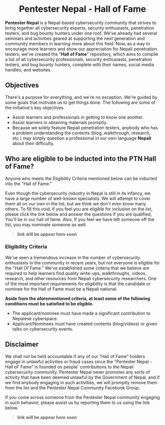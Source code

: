 # <div align="center"> Pentester Nepal - Hall of Fame</div>

**Pentester Nepal** is a Nepal-based cybersecurity community that strives to bring together all cybersecurity experts, security enthusiasts, penetration testers, and bug bounty hunters under one roof. We've already had several seminars and activities geared at supporting the next generation and community members in learning more about this field. Now, as a way to encourage more learners and show our appreciation for Nepali penetration testers, we've created the "**Hall of Fame**" repository, which aims to compile a list of all cybersecurity professionals, security enthusiasts, penetration testers, and bug bounty hunters, complete with their names, social media handles, and websites.

## Objectives

There's a purpose for everything, and we're no exception. We're guided by some goals that motivate us to get things done. The following are some of the initiative's key objectives.

-   Assist learners and professionals in getting to know one another.
-   Assist learners in obtaining materials promptly.
-   Because we solely feature Nepali penetration testers, anybody who has a problem understanding the contents (blog, walkthrough, research, etc.) may simply question a professional in our own language **Nepali** about their difficulty.

## Who are eligible to be inducted into the PTN Hall of Fame?

Anyone who meets the Eligibility Criteria mentioned below can be inducted into the "Hall of Fame."

Even though the cybersecurity industry in Nepal is still in its infancy, we have a large number of well-known specialists. We will attempt to cover them all on our own in the list, but we think we don't even know many others. To fill this void, if you feel you are eligible for inclusion on the list, please click the link below and answer the questions if you are qualified, You'll be in our hall of fame. Also, If you feel we have left someone off the list, you may nominate someone as well.

>**link will be appear here soon**

### Eligibility Criteria

We've seen a tremendous increase in the number of cybersecurity enthusiasts in the community in recent years, but not everyone is eligible for the "Hall Of Fame." We've established some criteria that we believe are required to help learners find quality write-ups, walkthroughs, videos, research, and other resources from Nepali cybersecurity researchers. One of the most important requirements for eligibility is that the candidate or nominee for the Hall of Fame must be a Nepali national.

**Aside from the aforementioned criteria, at least some of the following conditions must be satisfied to be eligible.**

-   The applicant/nominee must have made a significant contribution to Nepalese cyberspace.
-   Applicant/Nominees must have created contents (blog/videos) or given talks on cybersecurity events.

## Disclaimer
We shall not be held accountable if any of our "Hall of Fame" holders engage in unlawful activities or fraud cases since the "Pentester Nepal - Hall oF Fame" is founded on people' contributions to the Nepali cybersecurity community. Pentester Nepal never promotes any sorts of activity that have been deemed unlawful by the Government of Nepal, and if we find anybody engaging in such activities, we will promptly remove them from the list and the Pentester Nepal Community Facebook Group.

If you come across someone from the Pentester Nepal community engaging in such behavior, please assist us by reporting them to us using the link below.
>**link will be appear here soon**

